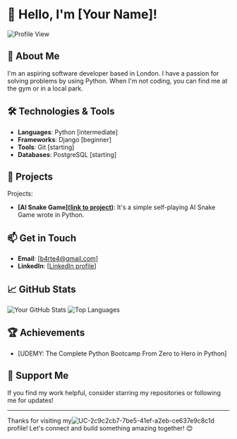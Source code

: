 # 👋 Hello, I'm [Your Name]!

![Profile View](https://github.com/8ARTEZZIO.png?size=200) <!-- Replace with your GitHub username -->

## 🚀 About Me

I'm an aspiring software developer based in London. I have a passion for solving problems by using Python. When I'm not coding, you can find me at the gym or in a local park.

## 🛠️ Technologies & Tools

- **Languages**: Python [intermediate]
- **Frameworks**: Django [beginner]
- **Tools**: Git [starting]
- **Databases**: PostgreSQL [starting]

## 🌟 Projects

<!-- Here are some of my notable -->
Projects:

- **[AI Snake Game]([link to project](https://github.com/8ARTEZZIO/Snake-Game))**: It's a simple self-playing AI Snake Game wrote in Python. 

## 📫 Get in Touch

- **Email**: [b4rte4@gmail.com]
- **LinkedIn**: [[LinkedIn profile](https://www.linkedin.com/in/bartlomiej-kuzma-9327a52a9/)]

## 📈 GitHub Stats

![Your GitHub Stats](https://github-readme-stats.vercel.app/api?username=8ARTEZZIO&show_icons=true&hide_title=true) <!-- Replace with your GitHub username -->
![Top Languages](https://github-readme-stats.vercel.app/api/top-langs/?username=8ARTEZZIO&layout=compact) <!-- Replace with your GitHub username -->

## 🏆 Achievements

- [UDEMY: The Complete Python Bootcamp From Zero to Hero in Python]

## 🙌 Support Me

If you find my work helpful, consider starring my repositories or following me for updates!

---

Thanks for visiting my![UC-2c9c2cb7-7be5-41ef-a2eb-ce637e9c8c1d](https://github.com/user-attachments/assets/611b53d2-3919-4afa-9aaf-1df764ab0c45)
 profile! Let's connect and build something amazing together! 😊
